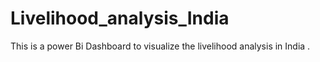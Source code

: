 # Livelihood_analysis_India
This is a power Bi Dashboard to visualize the livelihood analysis in India . 
